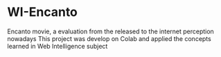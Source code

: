 # WI-Encanto
Encanto movie, a evaluation from the released to the internet perception nowadays  This project was develop on Colab and applied the concepts learned in Web Intelligence subject
